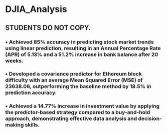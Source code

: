 # DJIA_Analysis
## STUDENTS DO NOT COPY.
### • Achieved 85% accuracy in predicting stock market trends using linear prediction, resulting in an Annual Percentage Rate (APR) of 5.13% and a 51.2% increase in bank balance after 20 weeks.
### • Developed a covariance predictor for Ethereum block difficulty with an average Mean Squared Error (MSE) of 23638.06, outperforming the baseline method by 18.5% in prediction accuracy.
### • Achieved a 14.77% increase in investment value by applying the predictor-based strategy compared to a buy-and-hold approach, demonstrating effective data analysis and decision-making skills.
